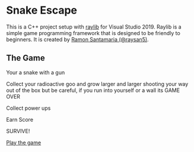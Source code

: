 # Snake Escape

This is a C++ project setup with [raylib][raylib] for Visual
Studio 2019. Raylib is a simple game programming framework that is designed to
be friendly to beginners. It is created by [Ramon Santamaria
(@raysan5)][raysan].

[raylib]:https://github.com/raysan5/raylib
[raysan]:https://github.com/raysan5

## The Game

Your a snake with a gun

Collect your radioactive goo and grow larger and larger shooting your way out of the box but be careful, if you run into yourself or a wall its GAME OVER

Collect power ups

Earn Score

SURVIVE!

[Play the game](https://github.com/Ryan-Seegmiller/SnakeEscape/archive/refs/heads/main.zip)



